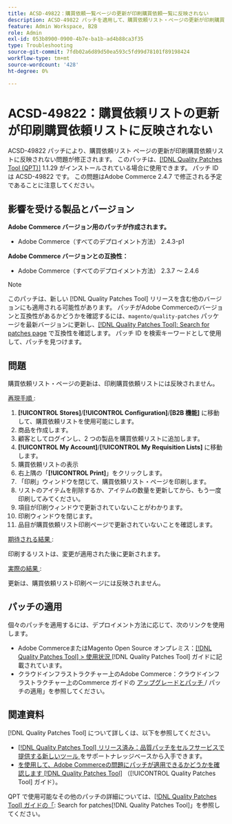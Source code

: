 ```yaml
---
title: ACSD-49822：購買依頼一覧ページの更新が印刷購買依頼一覧に反映されない
description: ACSD-49822 パッチを適用して、購買依頼リスト・ページの更新が印刷購買依頼リストに反映されないAdobe Commerceの問題を修正します。
feature: Admin Workspace, B2B
role: Admin
exl-id: 053b8900-0900-4b7e-ba1b-ad4b88ca3f35
type: Troubleshooting
source-git-commit: 7fdb02a6d89d50ea593c5fd99d78101f89198424
workflow-type: tm+mt
source-wordcount: '428'
ht-degree: 0%

---
```


# ACSD-49822：購買依頼リストの更新が印刷購買依頼リストに反映されない

ACSD-49822 パッチにより、購買依頼リスト ページの更新が印刷購買依頼リストに反映されない問題が修正されます。 このパッチは、[[!DNL Quality Patches Tool (QPT)]](https://experienceleague.adobe.com/en/docs/commerce-operations/tools/quality-patches-tool/quality-patches-tool-to-self-serve-quality-patches) 1.1.29 がインストールされている場合に使用できます。 パッチ ID は ACSD-49822 です。 この問題はAdobe Commerce 2.4.7 で修正される予定であることに注意してください。

## 影響を受ける製品とバージョン

**Adobe Commerce バージョン用のパッチが作成されます。**

* Adobe Commerce（すべてのデプロイメント方法） 2.4.3-p1

**Adobe Commerce バージョンとの互換性：**

* Adobe Commerce（すべてのデプロイメント方法） 2.3.7 ～ 2.4.6

>[!NOTE]
>
>このパッチは、新しい [!DNL Quality Patches Tool] リリースを含む他のバージョンにも適用される可能性があります。 パッチがAdobe Commerceのバージョンと互換性があるかどうかを確認するには、`magento/quality-patches` パッケージを最新バージョンに更新し、[[!DNL Quality Patches Tool]: Search for patches page](https://experienceleague.adobe.com/tools/commerce-quality-patches/index.html) で互換性を確認します。 パッチ ID を検索キーワードとして使用して、パッチを見つけます。

## 問題

購買依頼リスト・ページの更新は、印刷購買依頼リストには反映されません。

<u> 再現手順 </u>:

1. **[!UICONTROL Stores]**/**[!UICONTROL Configuration]**/**[B2B 機能]** に移動して、購買依頼リストを使用可能にします。
1. 商品を作成します。
1. 顧客としてログインし、2 つの製品を購買依頼リストに追加します。
1. **[!UICONTROL My Account]**/**[!UICONTROL My Requisition Lists]** に移動します。
1. 購買依頼リストの表示
1. 右上隅の「**[!UICONTROL Print]**」をクリックします。
1. 「印刷」ウィンドウを閉じて、購買依頼リスト・ページを印刷します。
1. リストのアイテムを削除するか、アイテムの数量を更新してから、もう一度印刷してみてください。
1. 項目が印刷ウィンドウで更新されていないことがわかります。
1. 印刷ウィンドウを閉じます。
1. 品目が購買依頼リスト印刷ページで更新されていないことを確認します。

<u> 期待される結果 </u>:

印刷するリストは、変更が適用された後に更新されます。

<u> 実際の結果 </u>:

更新は、購買依頼リスト印刷ページには反映されません。

## パッチの適用

個々のパッチを適用するには、デプロイメント方法に応じて、次のリンクを使用します。

* Adobe CommerceまたはMagento Open Source オンプレミス：[[!DNL Quality Patches Tool] > 使用状況 ](/help/tools/quality-patches-tool/usage.md)[!DNL Quality Patches Tool] ガイドに記載されています。
* クラウドインフラストラクチャー上のAdobe Commerce：クラウドインフラストラクチャー上のCommerce ガイドの [ アップグレードとパッチ ](https://experienceleague.adobe.com/docs/commerce-cloud-service/user-guide/develop/upgrade/apply-patches.html)/ パッチの適用」を参照してください。

## 関連資料

[!DNL Quality Patches Tool] について詳しくは、以下を参照してください。

* [[!DNL Quality Patches Tool]  リリース済み：品質パッチをセルフサービスで提供する新しいツール ](https://experienceleague.adobe.com/en/docs/commerce-operations/tools/quality-patches-tool/quality-patches-tool-to-self-serve-quality-patches) をサポートナレッジベースから入手できます。
* [ を使用して、Adobe Commerceの問題にパッチが適用できるかどうかを確認します  [!DNL Quality Patches Tool]](/help/tools/quality-patches-tool/patches-available-in-qpt/check-patch-for-magento-issue-with-magento-quality-patches.md) （[!UICONTROL Quality Patches Tool] ガイド）。


QPT で使用可能なその他のパッチの詳細については、[[!DNL Quality Patches Tool] ガイドの「](https://experienceleague.adobe.com/tools/commerce-quality-patches/index.html): Search for patches[!DNL Quality Patches Tool]」を参照してください。
